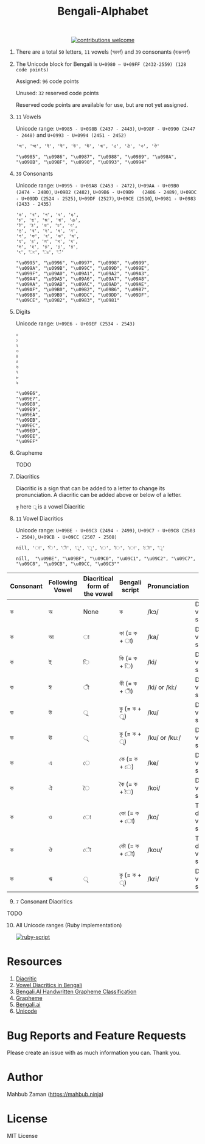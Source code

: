 <h1 align="center">Bengali-Alphabet</h1></br>

<p align="center">
<a href="https://github.com/lifeparticle/Bengali-Alphabet/issues"><img alt="contributions welcome" src="https://img.shields.io/badge/contributions-welcome-brightgreen.svg?style=flat"/></a>
</p>

1. There are a total `50` letters, `11` vowels (স্বরবর্ণ) and `39` consonants (ব্যঞ্জনবর্ণ)

2. The Unicode block for Bengali is `U+0980 – U+09FF (2432-2559) (128 code points)`

   Assigned: `96` code points

   Unused: `32` reserved code points

   Reserved code points are available for use, but are not yet assigned.


3. `11` Vowels

   Unicode range: `U+0985 - U+098B (2437 - 2443)`, `U+098F - U+0990 (2447 - 2448)` and `U+0993 - U+0994 (2451 - 2452)`

   ```
   'অ', 'আ', 'ই', 'ঈ', 'উ', 'ঊ', 'ঋ', 'এ', 'ঐ', 'ও', 'ঔ'
   ```

   ```
   "\u0985", "\u0986", "\u0987", "\u0988", "\u0989", "\u098A", "\u098B", "\u098F", "\u0990", "\u0993", "\u0994"
   ```


4.  `39` Consonants

    Unicode range: `U+0995 - U+09A8 (2453 - 2472)`, `U+09AA - U+09B0	(2474 - 2480)`, `U+09B2	(2482)`, `U+09B6 - U+09B9	(2486 - 2489)`, `U+09DC - U+09DD (2524 - 2525)`, `U+09DF (2527)`, `U+09CE (2510`), `U+0981 - U+0983	(2433 - 2435)`

    ```
    'ক', 'খ', 'গ', 'ঘ', 'ঙ',
    'চ', 'ছ', 'জ', 'ঝ', 'ঞ',
    'ট', 'ঠ', 'ড', 'ঢ', 'ণ',
    'ত', 'থ', 'দ', 'ধ', 'ন',
    'প', 'ফ', 'ব', 'ভ', 'ম',
    'য', 'র', 'ল', 'শ', 'ষ',
    'স', 'হ', 'ড়', 'ঢ়', 'য়',
    'ৎ', 'ং', 'ঃ', '‍ঁ'
    ```

    ```
    "\u0995", "\u0996", "\u0997", "\u0998", "\u0999",
    "\u099A", "\u099B", "\u099C", "\u099D", "\u099E",
    "\u099F", "\u09A0", "\u09A1", "\u09A2", "\u09A3",
    "\u09A4", "\u09A5", "\u09A6", "\u09A7", "\u09A8",
    "\u09AA", "\u09AB", "\u09AC", "\u09AD", "\u09AE",
    "\u09AF", "\u09B0", "\u09B2", "\u09B6", "\u09B7",
    "\u09B8", "\u09B9", "\u09DC", "\u09DD", "\u09DF",
    "\u09CE", "\u0982", "\u0983", "\u0981"
    ```

5. Digits

   Unicode range: `U+09E6 - U+09EF (2534 - 2543)`

   ```
   ০
   ১
   ২
   ৩
   ৪
   ৫
   ৬
   ৭
   ৮
   ৯
   ```

   ```
   "\u09E6",
   "\u09E7",
   "\u09E8",
   "\u09E9",
   "\u09EA",
   "\u09EB",
   "\u09EC",
   "\u09ED",
   "\u09EE",
   "\u09EF"
   ```

6. Grapheme

   TODO
   
7. Diacritics

   Diacritic is a sign that can be added to a letter to change its pronunciation. A diacritic can be added above or below of      a letter.
   
   `কু` here `ু` is a vowel Diacritic
   
8. `11` Vowel Diacritics

   Unicode range: `U+09BE - U+09C3 (2494 - 2499)`, `U+09C7 - U+09C8 (2503 - 2504)`, `U+09CB - U+09CC (2507 - 2508)`

   ```
   nill, 'া', 'ি', 'ী', 'ু', 'ূ', 'ে', 'ৈ', 'ো', 'ৌ', 'ৃ'
   ```
   
   ```
   nill,  "\u09BE", "\u09BF", "\u09C0", "\u09C1", "\u09C2", "\u09C7", "\u09C8", "\u09CB", "\u09CC, "\u09C3""
   ```
  

| Consonant | Following Vowel | Diacritical form of the vowel | Bengali script | Pronunciation | Info |
|-----------|-----------------|-------------------------------|----------------|---------------|---------------
| ক         | অ               | None                          | ক              | /kɔ/          | Dependent vowel signs |
| ক         | আ               | া                             | কা (= ক + া)   | /ka/          | Dependent vowel signs |
| ক         | ই               | ি                             | কি (= ক + ি)   | /ki/          | Dependent vowel signs |
| ক         | ঈ               | ী                             | কী (= ক + ী)   | /ki/ or /ki:/ | Dependent vowel signs |
| ক         | উ               | ু                             | কু (= ক + ু)   | /ku/          | Dependent vowel signs |
| ক         | ঊ               | ূ                             | কূ (= ক + ূ)   | /ku/ or /ku:/ | Dependent vowel signs |
| ক         | এ               | ে                             | কে (= ক + ে)   | /ke/          | Dependent vowel signs |
| ক         | ঐ               | ৈ                             | কৈ (= ক + ৈ)   | /koi/         | Dependent vowel signs |
| ক         | ও               | ো                             | কো (= ক + ‌ো)  | /ko/          | Two-part dependent vowel signs |
| ক         | ঔ               | ৌ                             | কৌ (= ক + ৌ)   | /kou/         | Two-part dependent vowel signs |
| ক         | ঋ               | ৃ                             | কৃ (= ক + ‌ৃ)  | /kri/         | Dependent vowel signs |

9. `7` Consonant Diacritics

TODO

10. All Unicode ranges (Ruby implementation)

    <a href="https://github.com/lifeparticle/Bengali-Alphabet/blob/master/unicode.rb"><img alt="ruby-script" src="https://img.shields.io/badge/ruby-script-red.svg?style=flat"/></a>


Resources
============
1. [Diacritic](https://en.wikipedia.org/wiki/Diacritic)
2. [Vowel Diacritics in Bengali](https://en.wikibooks.org/wiki/Bengali/Script/Diacritics)
3. [Bengali.AI Handwritten Grapheme Classification](https://tongxinw.github.io/bengali.ai/)
4. [Grapheme](https://en.wikipedia.org/wiki/Grapheme)
5. [Bengali.ai](https://bengali.ai/)
6. [Unicode](https://www.unicode.org/charts/PDF/U0980.pdf)

Bug Reports and Feature Requests
============
Please create an issue with as much information you can. Thank you.

Author
============
Mahbub Zaman (https://mahbub.ninja)

License
============
MIT License
